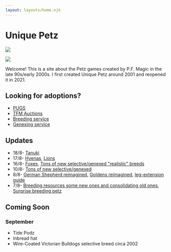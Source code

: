 ```yaml
---
layout: layouts/home.njk
---
```


# Unique Petz



<a href="/hannah"><img src="https://cdn.glitch.com/e8c48446-7221-44a1-aabd-d809cd1d1e34%2Fjuly-stamp-ref-4.png?v=1626587519358" class="pixel img-right desktop-image"></a>

<a href="/hannah"><img src="https://cdn.glitch.com/e8c48446-7221-44a1-aabd-d809cd1d1e34%2Fhannah.png?v=1626587835435" class="pixel img-right mobile-image"></a>

Welcome! This is a site about the Petz games created by P.F. Magic in
the late 90s/early 2000s. I first created Unique Petz around 2001 and reopened it in 2021.
## Looking for adoptions?
- [PUGS](https://www.petzuniversal.com/view-profile/?view=Uniquepetz)
- [TFM Auctions](https://tfm.petzcommunity.org/index.php?seller=022713)
- [Breeding service](https://petzforum.proboards.com/thread/70014/uniques-breeding-service-p3)
- [Genexing service](https://petzforum.proboards.com/thread/70019/uniques-genexing-lab-breeding-service)


## Updates
- 18/8- [Tanuki](/breeds/tanuki)
- 17/8- [Hyenas](/breeds/hyenas), [Lions](/breeds/lions)
- 16/8- [Foxes](/breeds/foxes), [Tons of new selective/genexed "realistic" breeds](breeds/)
- 10/8- [Tons of new selective/genexed](breeds/)
- 8/8- [German Shepherd reimagined](breeds/gsdz/), [Goldens reimagined](breeds/golden/), [leg-extension guide](/leg-extension)
- 7/8- [Breeding resources some new ones and consolidating old ones](/breeding-resources), [Surprise breeding petz](/surprise)





## Coming Soon

### September
- Tide Podz
- Inbread hat
- Wire-Coated Victorian Bulldogs selective breed circa 2002

